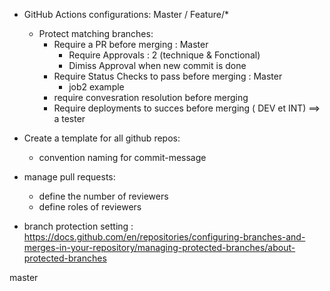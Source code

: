- GitHub Actions configurations:
    Master / Feature/*
    - Protect matching branches:
        - Require a PR before merging : Master
            - Require Approvals : 2 (technique & Fonctional)
            - Dimiss Approval when new commit is done
        - Require Status Checks to pass before merging : Master
            - job2 example
        - require convesration resolution before merging 
        - Require deployments to succes before merging ( DEV et INT) ==> a tester
        


- Create a template for all github repos:
    - convention naming for commit-message

- manage pull requests:
    - define the number of reviewers
    - define roles of reviewers

- branch protection setting : https://docs.github.com/en/repositories/configuring-branches-and-merges-in-your-repository/managing-protected-branches/about-protected-branches

master
